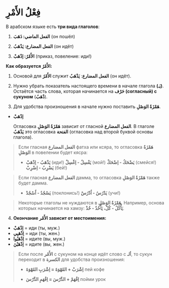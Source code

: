 ﻿# فِعْلُ الأَمْرِ

В арабском языке есть **три вида глаголов**:

1.  **الفعل الماضي: ذَهَبَ** (он пошёл)
    
2.  **الفعل المضارع: يَذْهَبُ** (он идёт)
    
3. **الأَمْرُ: اِذْهَبْ** (приказ, повеление: иди!)
    

**Как образуется الأَمْرُ:**

1.  Основой для **الأَمْرُ** служит **الفعل المضارع**:
     **يَذْهَبُ** (он идёт). 
     
2. Нужно убрать показатель настоящего времени в начале глагола **(يَـ)**. Остаётся часть слова, которая начинается на **حَرْف (согласный) с сукуном** (**ذْهَبُ**). 
3. Для удобства произношения в начале нужно поставить **هَمْزَةُ الوَصْلِ**.
-  **اِذْهَبْ**
    
    Огласовка  **هَمْزَةُ الوَصْلِ** зависит от гласной **الفعل المضارع**. В глаголе  **يَذْهَبُ** это огласовка **الفتحة** (огласовка над второй буквой основы глагола).

> Если гласная **الفعل المضارع** фатха или ксяра, то огласовка **هَمْزَةُ الوَصْلِ** в повелении будет кясра:
> - **يَذْهَبُ - اِذْهَبْ** (иди!)
> **يَغْسِلُ - اِغْسِلْ** (мой!)
> **يَضْحَكُ - اِضْحَكْ** (смейся!)
> **يَضْرِبُ - اِضْرِبْ** (бей!)

> Если гласная **الفعل المضارع** дамма, то огласовка **هَمْزَةُ الوَصْلِ** также будет дамма.
> - **يَسْجُدُ - اُسْجُدْ** (поклонись!)
> **يَدْرُسُ - اُدْرُسْ** (учи!)


> Некоторые глаголы не нуждаются в **هَمْزَةُ الوَصْلِ**. Например, основа которых начинается на хамзу: 
> **يَأْكُلُ - كُلْ، يَأْخُذُ - خُذْ**.
      

4. **Окончание الأَمْر зависит от местоимения:**
    

 - **اِذْهَبْ** = иди (ты, муж.)
- **اِذْهَبِي** = иди (ты, жен.)
-  **اِذْهَبُوا** = идите (вы, муж.)
-  **اِذْهَبْنَ** = идите (вы, жен.)

> Если после **الأَمْر** с сукуном на конце идёт слово с **ألـ**, то сукун переходит в **الكسرة** для удобства произношения:
> 
> -   **اِشْرَبْ + القَهْوَةَ = اِشْرَبِ القَهْوَةَ**
пей кофе
>     
> -   **اِفْهَمْ + الدَّرْسَ = اِفْهَمِ الدَّرْسَ**
пойми урок

